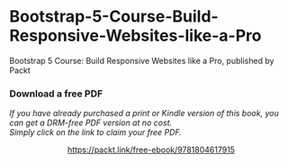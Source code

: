 # Bootstrap-5-Course-Build-Responsive-Websites-like-a-Pro
Bootstrap 5 Course: Build Responsive Websites like a Pro, published by Packt

### Download a free PDF

 <i>If you have already purchased a print or Kindle version of this book, you can get a DRM-free PDF version at no cost.<br>Simply click on the link to claim your free PDF.</i>
<p align="center"> <a href="https://packt.link/free-ebook/9781804617915">https://packt.link/free-ebook/9781804617915 </a> </p>
